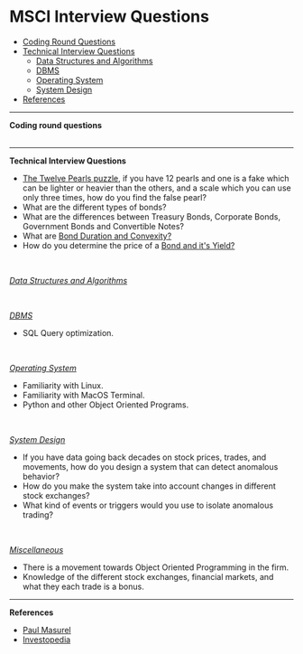 
# MSCI Interview Questions
* [Coding Round Questions](#coding)
* [Technical Interview Questions](#tech)
   * [Data Structures and Algorithms](#dsalg)
   * [DBMS](#dbms)
   * [Operating System](#os)
   * [System Design](#design)
* [References](#ref)

____
<b name="coding">Coding round questions</b><br/>
</br>

----
<b name="tech">Technical Interview Questions</b>
- [The Twelve Pearls puzzle](https://fulmicoton.com/posts/pearls/), if you have 12 pearls and one is a fake which can be lighter or heavier than the others, 
and a scale which you can use only three times, how do you find the false pearl?
- What are the different types of bonds?
- What are the differences between Treasury Bonds, Corporate Bonds, Government Bonds and Convertible Notes?
- What are [Bond Duration and Convexity?](https://www.investopedia.com/articles/bonds/08/duration-convexity.asp)
- How do you determine the price of a [Bond and it's Yield?](https://www.investopedia.com/articles/bonds/07/price_yield.asp) 

<br/>

<i><u name="dsalg">Data Structures and Algorithms</u></i>

<br/>

<i><u name="dbms">DBMS</u></i>
- SQL Query optimization.

<br/>

<i><u name="os">Operating System</u></i>
- Familiarity with Linux.
- Familiarity with MacOS Terminal.
- Python and other Object Oriented Programs.
<br/>

<i><u name="design">System Design</u></i>
- If you have data going back decades on stock prices, trades, and movements, how do you design a system that can detect anomalous behavior?
- How do you make the system take into account changes in different stock exchanges?
- What kind of events or triggers would you use to isolate anomalous trading?
 
<br/>

<i><u name="misc">Miscellaneous</u></i>
- There is a movement towards Object Oriented Programming in the firm.
- Knowledge of the different stock exchanges, financial markets, and what they each trade is a bonus.

----
<b name="ref">References</b><br/>

- [Paul Masurel](https://fulmicoton.com/)
- [Investopedia](https://www.investopedia.com/)
